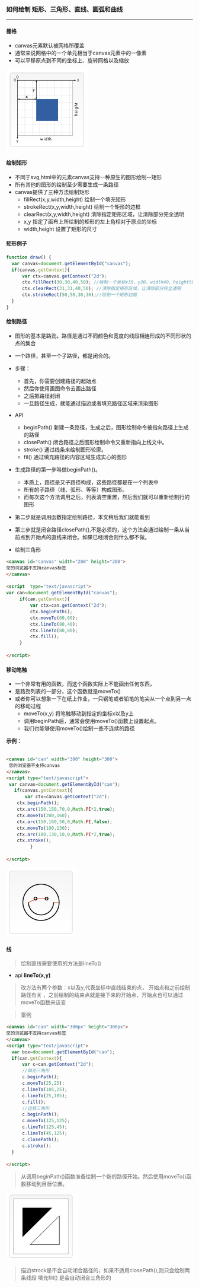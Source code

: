 ### 如何绘制 矩形、三角形、直线、圆弧和曲线

----

####  栅格
- canvas元素默认被网格所覆盖
- 通常来说网格中的一个单元相当于canvas元素中的一像素
- 可以平移原点到不同的坐标上、旋转网格以及缩放

![](img/Canvas1.png)


#### 绘制矩形

- 不同于svg,html中的元素canvas支持一种原生的图形绘制--矩形
- 所有其他的图形的绘制至少需要生成一条路径
- canvas提供了三种方法绘制矩形
  * fillRect(x,y,width,height) 绘制一个填充矩形
  * strokeRect(x,y,width,height) 绘制一个矩形的边框
  * clearRect(x,y,width,height) 清除指定矩形区域，让清除部分完全透明
  * x,y 指定了画布上所绘制的矩形的左上角相对于原点的坐标
  * width,height 设置了矩形的尺寸
  
#### 矩形例子

````js
function draw() {
  var canvas=document.getElementById("canvas");
  if(canvas.getContext){
      var ctx=canvas.getContext("2d");
      ctx.fillRect(30,30,40,50); //绘制一个坐标x30、y30、width40、height50，默认填充黑的矩形
      ctx.clearRect(31,31,40,50); //清除指定矩形区域，让清除部分完全透明
      ctx.strokeRect(50,50,30,30);//绘制一个矩形边框
  }
}

````


#### 绘制路径

- 图形的基本是路劲。路径是通过不同颜色和宽度的线段相连形成的不同形状的点的集合
- 一个路径，甚至一个子路径，都是闭合的。
- 步骤：
   * 首先，你需要创建路径的起始点
   * 然后你使用画图命令去画出路径
   * 之后把路径封闭
   * 一旦路径生成，就能通过描边或者填充路径区域来渲染图形
   
- API 
   * beginPath() 新建一条路径，生成之后，图形绘制命令被指向路径上生成的路径
   * closePath() 闭合路径之后图形绘制命令又重新指向上线文中。
   * stroke() 通过线条来绘制图形轮廓。
   * fil() 通过填充路径的内容区域生成实心的图形
   
- 生成路径的第一步叫做beginPath()。
  * 本质上，路径是又子路径构成，这些路径都是在一个列表中
  * 所有的子路径（线、弧形、等等）构成图形。
  * 而每次这个方法调用之后，列表清空重置，然后我们就可以重新绘制行的图形
  
- 第二步就是调用函数指定绘制路径，本文稍后我们就能看到
- 第三步就是闭合路径closePath(),不是必须的，这个方法会通过绘制一条从当前点到开始点的直线来闭合。如果已经闭合则什么都不做。

- 绘制三角形
````html
<canvas id="canvas" width="200" height="200">
您的浏览器不支持canvas标签
</canvas>

<script  type="text/javascript">
var can=document.getElementById("canvas");
     if(can.getContext){
         var ctx=can.getContext("2d");
         ctx.beginPath();
         ctx.moveTo(60,60);
         ctx.lineTo(80,40);
         ctx.lineTo(80,80);
         ctx.fill();
     }

</script>

````

#### 移动笔触

- 一个非常有用的函数，而这个函数实际上不能画出任何东西，
- 是路劲列表的一部分，这个函数就是moveTo() 
- 或者你可以想象一下在纸上作业，一只钢笔或者铅笔的笔尖从一个点到另一点的移动过程
  * moveTo(x,y) 将笔触移动到指定的坐标x以及y上
  * 调用beginPath后，通常会使用moveTo()函数上设置起点。
  * 我们也能够使用moveTo()绘制一些不连续的路径
  
 **示例：**
 
````html

<canvas id="can" width="300" height="300">
 您的浏览器不支持canvas
</canvas>
<script type="text/javascript">
 var canvas=document.getElementById("can");
   if(canvas.getContext){
       var ctx=canvas.getContext("2d");
    ctx.beginPath();
    ctx.arc(150,150,70,0,Math.PI*2,true);
    ctx.moveTo(200,160);
    ctx.arc(150,160,50,0,Math.PI,false);
    ctx.moveTo(190,130);
    ctx.arc(180,130,10,0,Math.PI*2,true);
    ctx.stroke();
         }

</script>

````
![](img/xiaolian.png)
  


#### 线

> 绘制直线需要使用的方法是lineTo()

- api  **lineTo(x,y)**

> 改方法有两个参数：x以及y,代表坐标中直线结束的点， 开始点和之前绘制路径有关
，之前绘制的结束点就是接下来的开始点，开始点也可以通过moveTo函数来该变


> 案例

```html
<canvas id="can" width="300px" height="300px">
您的浏览器不支持canvas标签
</canvas>
<script type="text/javascript">
  var box=document.getElementById("can");
  if(can.getContext){
      var c=can.getContext("2d");
      //填充三角形
      c.beginPath();
      c.moveTo(25,25);
      c.lineTo(105,25);
      c.lineTo(25,105);
      c.fill();
      //边框三角形
      c.beginPath();
      c.moveTo(125,125);
      c.lineTo(125,45);
      c.lineTo(45,125);
      c.closePath();
      c.stroke();
  }

</script>

```

> 从调用beginPath()函数准备绘制一个新的路径开始。然后使用moveTo()函数移动到目标位置。

![](img/biankuang.png)


> 描边strock是不会自动闭合路径的，如果不适用closePath(),则只会绘制两条线段
> 填充fill() 是会自动闭合三角形的
